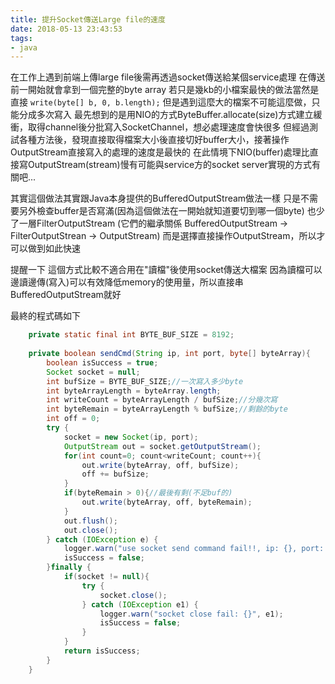 ```yaml
---
title: 提升Socket傳送Large file的速度
date: 2018-05-13 23:43:53
tags:
- java
---
```


在工作上遇到前端上傳large file後需再透過socket傳送給某個service處理
在傳送前一開始就會拿到一個完整的byte array
若只是幾kb的小檔案最快的做法當然是直接
`write(byte[] b, 0, b.length);`
但是遇到這麼大的檔案不可能這麼做，只能分成多次寫入
最先想到的是用NIO的方式ByteBuffer.allocate(size)方式建立緩衝，取得channel後分批寫入SocketChannel，想必處理速度會快很多
但經過測試各種方法後，發現直接取得檔案大小後直接切好buffer大小，接著操作OutputStream直接寫入的處理的速度是最快的
在此情境下NIO(buffer)處理比直接寫OutputStream(stream)慢有可能與service方的socket server實現的方式有關吧...

其實這個做法其實跟Java本身提供的BufferedOutputStream做法一樣
只是不需要另外檢查buffer是否寫滿(因為這個做法在一開始就知道要切到哪一個byte)
也少了一層FilterOutputStream (它們的繼承關係 BufferedOutputStream -> FilterOutputStrean -> OutputStream)
而是選擇直接操作OutputStream，所以才可以做到如此快速

提醒一下
這個方式比較不適合用在"讀檔"後使用socket傳送大檔案
因為讀檔可以邊讀邊傳(寫入)可以有效降低memory的使用量，所以直接串BufferedOutputStream就好

最終的程式碼如下
<!-- more -->
```java
    private static final int BYTE_BUF_SIZE = 8192;
    
    private boolean sendCmd(String ip, int port, byte[] byteArray){
        boolean isSuccess = true;
        Socket socket = null;
        int bufSize = BYTE_BUF_SIZE;//一次寫入多少byte
        int byteArrayLength = byteArray.length;
        int writeCount = byteArrayLength / bufSize;//分幾次寫
        int byteRemain = byteArrayLength % bufSize;//剩餘的byte
        int off = 0;
        try {
            socket = new Socket(ip, port);
            OutputStream out = socket.getOutputStream();
            for(int count=0; count<writeCount; count++){
                out.write(byteArray, off, bufSize);
                off += bufSize;
            }
            if(byteRemain > 0){//最後有剩(不足buf的)
                out.write(byteArray, off, byteRemain);
            }
            out.flush();
            out.close();
        } catch (IOException e) {
            logger.warn("use socket send command fail!!, ip: {}, port: {} exceptionMsg:{}", ip, port, e);
            isSuccess = false;
        }finally {
            if(socket != null){
                try {
                    socket.close();
                } catch (IOException e1) {
                    logger.warn("socket close fail: {}", e1);
                    isSuccess = false;
                }
            }
            return isSuccess;
        }
    }
```
